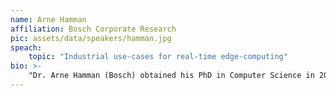 ```yaml
---
name: Arne Hamman
affiliation: Bosch Corporate Research
pic: assets/data/speakers/hamman.jpg
speach:
    topic: "Industrial use-cases for real-time edge-computing"
bio: >-
    "Dr. Arne Hamman (Bosch) obtained his PhD in Computer Science in 2008 from the Technical University of Braunschweig Germany. He is Chief Expert for "Distributed Intelligent Systems" at Bosch Corporate Research. Like the Bosch product portfolios his range of actives is very broads encompassing complex embedded systems where the interaction between physical processes hardware and software plays a major role through to distributed IoT systems with elements of (edge) cloud computing. In the academic contexts he is member of the editorial board of the ACM journal “Transactions on Cyber Physical Systems” and regularly serves as program committee member for international conferences such as ECRTS, RTSS, RTAS, DAC, EMSOFT, and ICCPS."
---
```

